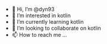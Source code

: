 - 👋 Hi, I’m @dyn93
- 👀 I’m interested in kotlin
- 🌱 I’m currently learning kotlin
- 💞️ I’m looking to collaborate on kotlin
- 📫 How to reach me ...

<!---
dyn93/dyn93 is a ✨ special ✨ repository because its `README.md` (this file) appears on your GitHub profile.
You can click the Preview link to take a look at your changes.
--->

